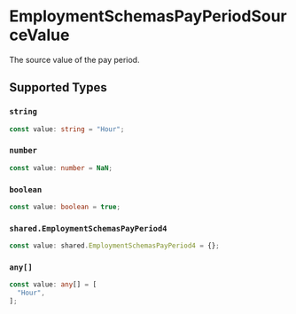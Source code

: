 # EmploymentSchemasPayPeriodSourceValue

The source value of the pay period.


## Supported Types

### `string`

```typescript
const value: string = "Hour";
```

### `number`

```typescript
const value: number = NaN;
```

### `boolean`

```typescript
const value: boolean = true;
```

### `shared.EmploymentSchemasPayPeriod4`

```typescript
const value: shared.EmploymentSchemasPayPeriod4 = {};
```

### `any[]`

```typescript
const value: any[] = [
  "Hour",
];
```

